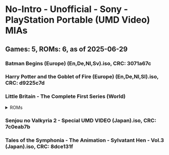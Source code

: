 # No-Intro - Unofficial - Sony - PlayStation Portable (UMD Video) MIAs
## Games: 5, ROMs: 6, as of 2025-06-29

### Batman Begins (Europe) (En,De,Nl,Sv).iso, CRC: 3071a67c
### Harry Potter and the Goblet of Fire (Europe) (En,De,Nl,Sl).iso, CRC: d9225c7d
### Little Britain - The Complete First Series (World)
<details>
<summary>ROMs</summary>

- Little Britain - The Complete First Series (World) (Disc 1).iso, CRC: 62024746
- Little Britain - The Complete First Series (World) (Disc 2).iso, CRC: d9b09884
</details>

### Senjou no Valkyria 2 - Special UMD VIDEO (Japan).iso, CRC: 7c0eab7b
### Tales of the Symphonia - The Animation - Sylvatant Hen - Vol.3 (Japan).iso, CRC: 8dce131f
